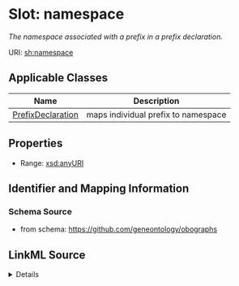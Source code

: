 # Slot: namespace
_The namespace associated with a prefix in a prefix declaration._


URI: [sh:namespace](https://w3id.org/shacl/namespace)



<!-- no inheritance hierarchy -->




## Applicable Classes

| Name | Description |
| --- | --- |
[PrefixDeclaration](PrefixDeclaration.md) | maps individual prefix to namespace






## Properties

* Range: [xsd:anyURI](http://www.w3.org/2001/XMLSchema#anyURI)







## Identifier and Mapping Information







### Schema Source


* from schema: https://github.com/geneontology/obographs




## LinkML Source

<details>
```yaml
name: namespace
description: The namespace associated with a prefix in a prefix declaration.
from_schema: https://github.com/geneontology/obographs
rank: 1000
slot_uri: sh:namespace
alias: namespace
owner: PrefixDeclaration
domain_of:
- PrefixDeclaration
range: uri

```
</details>